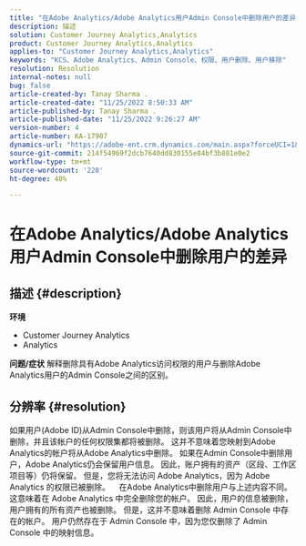 ```yaml
---
title: "在Adobe Analytics/Adobe Analytics用户Admin Console中删除用户的差异"
description: 描述
solution: Customer Journey Analytics,Analytics
product: Customer Journey Analytics,Analytics
applies-to: "Customer Journey Analytics,Analytics"
keywords: "KCS、Adobe Analytics、Admin Console、权限、用户删除、用户移除"
resolution: Resolution
internal-notes: null
bug: false
article-created-by: Tanay Sharma .
article-created-date: "11/25/2022 8:50:33 AM"
article-published-by: Tanay Sharma .
article-published-date: "11/25/2022 9:26:27 AM"
version-number: 4
article-number: KA-17907
dynamics-url: "https://adobe-ent.crm.dynamics.com/main.aspx?forceUCI=1&pagetype=entityrecord&etn=knowledgearticle&id=bbe3b632-9e6c-ed11-9561-6045bd006e5a"
source-git-commit: 214f54969f2dcb7640dd830155e84bf3b881e0e2
workflow-type: tm+mt
source-wordcount: '228'
ht-degree: 48%

---
```


# 在Adobe Analytics/Adobe Analytics用户Admin Console中删除用户的差异

## 描述 {#description}

<b>环境</b>
- Customer Journey Analytics
- Analytics



<b>问题/症状</b>
解释删除具有Adobe Analytics访问权限的用户与删除Adobe Analytics用户的Admin Console之间的区别。


## 分辨率 {#resolution}


如果用户(Adobe ID)从Admin Console中删除，则该用户将从Admin Console中删除，并且该帐户的任何权限集都将被删除。
这并不意味着您映射到Adobe Analytics的帐户将从Adobe Analytics中删除。 如果在Admin Console中删除用户，Adobe Analytics仍会保留用户信息。
因此，账户拥有的资产（区段、工作区项目等）仍将保留。
但是，您将无法访问 Adobe Analytics，因为 Adobe Analytics 的权限已被删除。
  
在Adobe Analytics中删除用户与上述内容不同。 这意味着在 Adobe Analytics 中完全删除您的帐户。
因此，用户的信息被删除，用户拥有的所有资产也被删除。
但是，这并不意味着删除 Admin Console 中存在的帐户。 用户仍然存在于 Admin Console 中，因为您仅删除了 Admin Console 中的映射信息。
